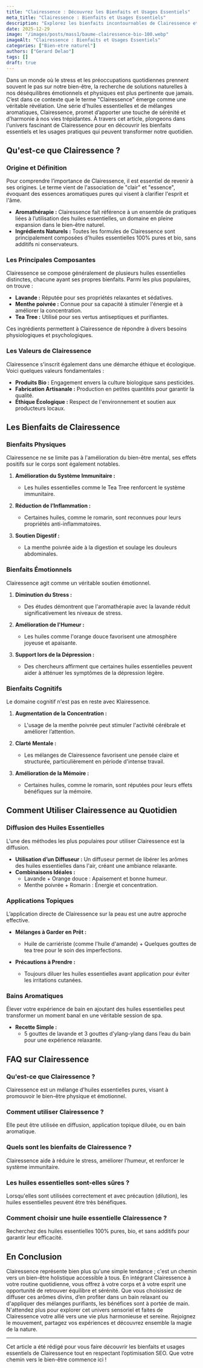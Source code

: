 ```yaml
---
title: "Clairessence : Découvrez les Bienfaits et Usages Essentiels"
meta_title: "Clairessence : Bienfaits et Usages Essentiels"
description: "Explorez les bienfaits incontournables de Clairessence et apprenez à l'intégrer dans votre quotidien pour un bien-être total."
date: 2025-12-29
image: "/images/posts/mass1/baume-clairessence-bio-100.webp"
imageAlt: "Clairessence : Bienfaits et Usages Essentiels"
categories: ["Bien-etre naturel"]
authors: ["Gerard Delao"]
tags: []
draft: true
---
```


Dans un monde où le stress et les préoccupations quotidiennes prennent souvent le pas sur notre bien-être, la recherche de solutions naturelles à nos déséquilibres émotionnels et physiques est plus pertinente que jamais. C’est dans ce contexte que le terme "Clairessence" émerge comme une véritable révélation. Une série d'huiles essentielles et de mélanges aromatiques, Clairessence, promet d’apporter une touche de sérénité et d’harmonie à nos vies trépidantes. À travers cet article, plongeons dans l'univers fascinant de Clairessence pour en découvrir les bienfaits essentiels et les usages pratiques qui peuvent transformer notre quotidien.

## Qu'est-ce que Clairessence ?

### Origine et Définition
Pour comprendre l’importance de Clairessence, il est essentiel de revenir à ses origines. Le terme vient de l'association de "clair" et "essence", évoquant des essences aromatiques pures qui visent à clarifier l'esprit et l'âme.

- **Aromathérapie :** Clairessence fait référence à un ensemble de pratiques liées à l’utilisation des huiles essentielles, un domaine en pleine expansion dans le bien-être naturel.
- **Ingrédients Naturels :** Toutes les formules de Clairessence sont principalement composées d'huiles essentielles 100% pures et bio, sans additifs ni conservateurs.
  
### Les Principales Composantes
Clairessence se compose généralement de plusieurs huiles essentielles distinctes, chacune ayant ses propres bienfaits. Parmi les plus populaires, on trouve :

- **Lavande :** Réputée pour ses propriétés relaxantes et sédatives.
- **Menthe poivrée :** Connue pour sa capacité à stimuler l'énergie et à améliorer la concentration.
- **Tea Tree :** Utilisé pour ses vertus antiseptiques et purifiantes.

Ces ingrédients permettent à Clairessence de répondre à divers besoins physiologiques et psychologiques.

### Les Valeurs de Clairessence
Clairessence s'inscrit également dans une démarche éthique et écologique. Voici quelques valeurs fondamentales :

- **Produits Bio :** Engagement envers la culture biologique sans pesticides.
- **Fabrication Artisanale :** Production en petites quantités pour garantir la qualité.
- **Éthique Écologique :** Respect de l'environnement et soutien aux producteurs locaux.

## Les Bienfaits de Clairessence

### Bienfaits Physiques
Clairessence ne se limite pas à l'amélioration du bien-être mental, ses effets positifs sur le corps sont également notables.

1. **Amélioration du Système Immunitaire :**
   - Les huiles essentielles comme le Tea Tree renforcent le système immunitaire.
   
2. **Réduction de l’Inflammation :**
   - Certaines huiles, comme le romarin, sont reconnues pour leurs propriétés anti-inflammatoires.

3. **Soutien Digestif :**
   - La menthe poivrée aide à la digestion et soulage les douleurs abdominales.

### Bienfaits Émotionnels
Clairessence agit comme un véritable soutien émotionnel.

1. **Diminution du Stress :**
   - Des études démontrent que l'aromathérapie avec la lavande réduit significativement les niveaux de stress.

2. **Amélioration de l'Humeur :**
   - Les huiles comme l'orange douce favorisent une atmosphère joyeuse et apaisante.
   
3. **Support lors de la Dépression :**
   - Des chercheurs affirment que certaines huiles essentielles peuvent aider à atténuer les symptômes de la dépression légère.

### Bienfaits Cognitifs
Le domaine cognitif n'est pas en reste avec Klairessence.

1. **Augmentation de la Concentration :**
   - L'usage de la menthe poivrée peut stimuler l'activité cérébrale et améliorer l’attention.

2. **Clarté Mentale :**
   - Les mélanges de Clairessence favorisent une pensée claire et structurée, particulièrement en période d'intense travail.

3. **Amélioration de la Mémoire :**
   - Certaines huiles, comme le romarin, sont réputées pour leurs effets bénéfiques sur la mémoire.

## Comment Utiliser Clairessence au Quotidien

### Diffusion des Huiles Essentielles
L'une des méthodes les plus populaires pour utiliser Clairessence est la diffusion.

- **Utilisation d’un Diffuseur :** Un diffuseur permet de libérer les arômes des huiles essentielles dans l'air, créant une ambiance relaxante.
- **Combinaisons Idéales :** 
  - Lavande + Orange douce : Apaisement et bonne humeur.
  - Menthe poivrée + Romarin : Énergie et concentration.

### Applications Topiques
L’application directe de Clairessence sur la peau est une autre approche effective.

- **Mélanges à Garder en Prêt :**
  - Huile de carriériste (comme l'huile d'amande) + Quelques gouttes de tea tree pour le soin des imperfections.
  
- **Précautions à Prendre :**
  - Toujours diluer les huiles essentielles avant application pour éviter les irritations cutanées.

### Bains Aromatiques
Élever votre expérience de bain en ajoutant des huiles essentielles peut transformer un moment banal en une véritable session de spa.

- **Recette Simple :**
  - 5 gouttes de lavande et 3 gouttes d'ylang-ylang dans l’eau du bain pour une expérience relaxante.

## FAQ sur Clairessence

### Qu'est-ce que Clairessence ?
Clairessence est un mélange d'huiles essentielles pures, visant à promouvoir le bien-être physique et émotionnel.

### Comment utiliser Clairessence ?
Elle peut être utilisée en diffusion, application topique diluée, ou en bain aromatique.

### Quels sont les bienfaits de Clairessence ?
Clairessence aide à réduire le stress, améliorer l’humeur, et renforcer le système immunitaire.

### Les huiles essentielles sont-elles sûres ?
Lorsqu'elles sont utilisées correctement et avec précaution (dilution), les huiles essentielles peuvent être très bénéfiques.

### Comment choisir une huile essentielle Clairessence ?
Recherchez des huiles essentielles 100% pures, bio, et sans additifs pour garantir leur efficacité.

## En Conclusion
Clairessence représente bien plus qu'une simple tendance ; c'est un chemin vers un bien-être holistique accessible à tous. En intégrant Clairessence à votre routine quotidienne, vous offrez à votre corps et à votre esprit une opportunité de retrouver équilibre et sérénité. Que vous choisissiez de diffuser ces arômes divins, d’en profiter dans un bain relaxant ou d'appliquer des mélanges purifiants, les bénéfices sont à portée de main. N'attendez plus pour explorer cet univers sensoriel et faites de Clairessence votre allié vers une vie plus harmonieuse et sereine. Rejoignez le mouvement, partagez vos expériences et découvrez ensemble la magie de la nature.

---

Cet article a été rédigé pour vous faire découvrir les bienfaits et usages essentiels de Clairessence tout en respectant l’optimisation SEO. Que votre chemin vers le bien-être commence ici !

